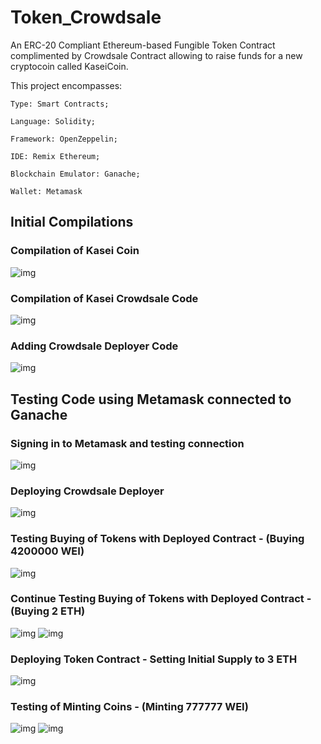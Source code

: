 # Token_Crowdsale


An ERC-20 Compliant Ethereum-based Fungible Token Contract complimented by Crowdsale Contract allowing to raise funds for a new cryptocoin called KaseiCoin.

This project encompasses:

    Type: Smart Contracts;

    Language: Solidity;

    Framework: OpenZeppelin;

    IDE: Remix Ethereum;

    Blockchain Emulator: Ganache;

    Wallet: Metamask



## Initial Compilations

### Compilation of Kasei Coin

![img](KaseiCoin_Compiled.png)

### Compilation of Kasei Crowdsale Code

![img](KaseiCoinCrowdsale_Compiled.png)

### Adding Crowdsale Deployer Code

![img](KaseiCoinCrowdsaleDeployer_Compiled.png)


## Testing Code using Metamask connected to Ganache

### Signing in to Metamask and testing connection

![img](Metamask_Ganache_connected.png)


### Deploying Crowdsale Deployer

![img](Deployer_Activated.png)

### Testing Buying of Tokens with Deployed Contract - (Buying 4200000 WEI)

![img](Buy_Tokens.png)

### Continue Testing Buying of Tokens with Deployed Contract - (Buying 2 ETH)

![img](Buy_Tokens2.png)
![img](Buy_Tokens3.png)

### Deploying Token Contract - Setting Initial Supply to 3 ETH

![img](Token_Activated.png)

### Testing of Minting Coins - (Minting 777777 WEI)

![img](Minting1.png)
![img](Minting2.png)

